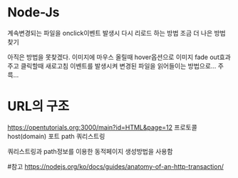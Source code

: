 # Node-Js
계속변경되는 파일을 onclick이벤트 발생시 다시 리로드 하는 방법
조금 더 나은 방법 찾기

아직은 방법을 못찾겠다. 이미지에 마우스 올릴때 hover옵션으로 이미지 fade out효과 주고
클릭할때 새로고침 이벤트를 발생시켜 변경된 파일을 읽어들이는 방법으로... 주륵...


# URL의 구조
https://opentutorials.org:3000/main?id=HTML&page=12
프로토콜   host(domain)    포트 path    쿼리스트링

쿼리스트링과 path정보를 이용한 동적페이지 생성방법을 사용함

#참고
https://nodejs.org/ko/docs/guides/anatomy-of-an-http-transaction/
